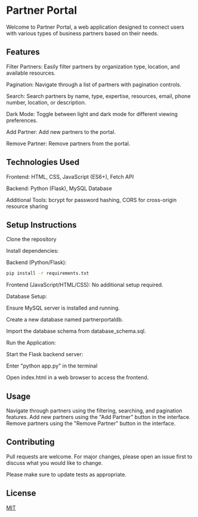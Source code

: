 # Partner Portal

Welcome to Partner Portal, a web application designed to connect users with various types of business partners based on their needs.

## Features

Filter Partners: Easily filter partners by organization type, location, and available resources.

Pagination: Navigate through a list of partners with pagination controls.

Search: Search partners by name, type, expertise, resources, email, phone number, location, or description.
    
Dark Mode: Toggle between light and dark mode for different viewing preferences.
    
Add Partner: Add new partners to the portal. 

Remove Partner: Remove partners from the portal.

## Technologies Used

Frontend: HTML, CSS, JavaScript (ES6+), Fetch API

Backend: Python (Flask), MySQL Database

Additional Tools: bcrypt for password hashing, CORS for cross-origin resource sharing


## Setup Instructions

Clone the repository

Install dependencies:

Backend (Python/Flask):
```bash
pip install -r requirements.txt
```
Frontend (JavaScript/HTML/CSS): No additional setup required.

Database Setup:

Ensure MySQL server is installed and running.

Create a new database named partnerportaldb.

Import the database schema from database_schema.sql.

Run the Application:

Start the Flask backend server:

Enter "python app.py" in the terminal

Open index.html in a web browser to access the frontend.

## Usage

Navigate through partners using the filtering, searching, and pagination features.
Add new partners using the "Add Partner" button in the interface.
Remove partners using the "Remove Partner" button in the interface.

## Contributing

Pull requests are welcome. For major changes, please open an issue first to discuss what you would like to change.

Please make sure to update tests as appropriate.

## License

[MIT](https://choosealicense.com/licenses/mit/)